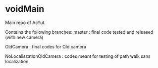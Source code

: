 voidMain
========
Main repo of AcYut.

Contains the following branches:
master                   : final code tested and released (with new camera)

OldCamera                : final codes for Old camera 

NoLocaliszationOldCamera : codes meant for testing of path walk sans localization




